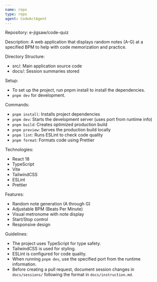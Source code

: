 ```yaml
---
name: repo
type: repo
agent: CodeActAgent
---
```


Repository: e-jigsaw/code-quiz

Description: A web application that displays random notes (A-G) at a specified BPM to help with code memorization and practice.

Directory Structure:

- src/: Main application source code
- docs/: Session summaries stored

Setup:
- To set up the project, run pnpm install to install the dependencies.
- `pnpm dev` for development.

Commands:

- `pnpm install`: Installs project dependencies
- `pnpm dev`: Starts the development server (uses port from runtime info)
- `pnpm build`: Creates optimized production build
- `pnpm preview`: Serves the production build locally
- `pnpm lint`: Runs ESLint to check code quality
- `pnpm format`: Formats code using Prettier

Technologies:

- React 18
- TypeScript
- Vite
- TailwindCSS
- ESLint
- Prettier

Features:

- Random note generation (A through G)
- Adjustable BPM (Beats Per Minute)
- Visual metronome with note display
- Start/Stop control
- Responsive design

Guidelines:
- The project uses TypeScript for type safety.
- TailwindCSS is used for styling.
- ESLint is configured for code quality.
- When running `pnpm dev`, use the specified port from the runtime information.
- Before creating a pull request, document session changes in `docs/sessions/` following the format in `docs/instruction.md`.
